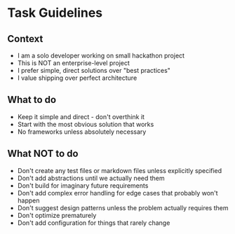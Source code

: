# Task Guidelines

## Context
- I am a solo developer working on small hackathon project
- This is NOT an enterprise-level project
- I prefer simple, direct solutions over "best practices"
- I value shipping over perfect architecture

## What to do
- Keep it simple and direct - don't overthink it
- Start with the most obvious solution that works
- No frameworks unless absolutely necessary

## What NOT to do
- Don't create any test files or markdown files unless explicitly specified
- Don't add abstractions until we actually need them
- Don't build for imaginary future requirements
- Don't add complex error handling for edge cases that probably won't happen
- Don't suggest design patterns unless the problem actually requires them
- Don't optimize prematurely
- Don't add configuration for things that rarely change
